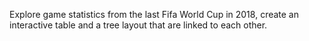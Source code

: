 Explore game statistics from the last Fifa World Cup in 2018, create an interactive table and a tree layout that are linked to each other.
